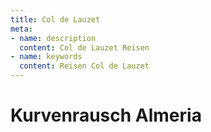 ```yaml
---
title: Col de Lauzet
meta:
- name: description
  content: Col de Lauzet Reisen
- name: keywords 
  content: Reisen Col de Lauzet
---
```


# Kurvenrausch Almeria

<ClientOnly><routenmap gpx="../gpx/MRTV_Kurvenrausch_Almeria_1.GPX"></routenmap></ClientOnly>